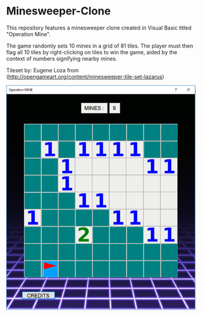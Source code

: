 # Minesweeper-Clone

This repository features a minesweeper clone created in Visual Basic titled "Operation Mine".

The game randomly sets 10 mines in a grid of 81 tiles. The player must then flag all 10 tiles by right-clicking on tiles to win the game,  aided by the context of numbers signifying nearby mines.

Tileset by: Eugene Loza from (http://opengameart.org/content/minesweeper-tile-set-lazarus)

![screenshot](https://github.com/Abdallah-Aburezeq/Minesweeper-Clone/blob/README-UPDATES/Screenshots/minesweeper_github.PNG)
